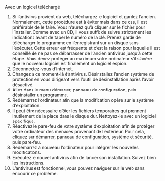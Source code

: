 Avec un logiciel téléchargé

1)	Si l’antivirus provient du web, téléchargez le logiciel et gardez l’ancien. Normalement, cette procédure est à éviter mais dans ce cas, il est préférable de le faire. Vous n’aurez qu’à cliquer sur le fichier pour l’installer. Comme avec un CD, il vous suffit de suivre strictement les indications avant de taper le numéro de la clé. Prenez garde de télécharger le programme en l’enregistrant sur un disque sans l’exécuter. Cette erreur est fréquente et c’est la raison pour laquelle il est conseillé de ne pas se débarrasser de l’ancien antivirus jusqu’à cette étape. Vous devez protéger au maximum votre ordinateur s’il s’avère que le nouveau logiciel est finalement un logiciel espion.
2)	Déconnectez-vous d’Internet.
3)	Changez à ce moment-là d’antivirus. Désinstallez l’ancien système de protection en vous dirigeant vers l’outil de désinstallation après l’avoir désactivé.
4)	Allez dans le menu démarrer, panneau de configuration, puis désinstaller un programme.
5)	Redémarrez l’ordinateur afin que la modification opère sur le système d’exploitation.
6)	Il peut être nécessaire d’ôter les fichiers temporaires qui prennent inutilement de la place dans le disque dur. Nettoyez-le avec un logiciel spécifique.
7)	Réactivez le pare-feu de votre système d’exploitation afin de protéger votre ordinateur des menaces provenant de l’extérieur. Pour cela, cliquez sur démarrer, panneau de configuration, système et sécurité, puis pare-feu.
8)	Redémarrez à nouveau l’ordinateur pour intégrer les nouvelles modifications.
9)	Exécutez le nouvel antivirus afin de lancer son installation. Suivez bien les instructions.
10)	L’antivirus est fonctionnel, vous pouvez naviguer sur le web sans encourir de problème.
